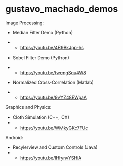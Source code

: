 # gustavo_machado_demos
Image Processing:
* Median Filter Demo (Python)
* * https://youtu.be/4E9BkJpp-hs

* Sobel Filter Demo (Python)
* * https://youtu.be/twcngSqu4W8

* Normalized Cross-Correlation (Matlab)
* * https://youtu.be/9vYZ48EWpaA

Graphics and Physics:
* Cloth Simulation (C++, CX)
* * https://youtu.be/WMkyGKc7FUc

Android:
* Recylerview and Custom Controls (Java)
* * https://youtu.be/lHIynvYSHiA

